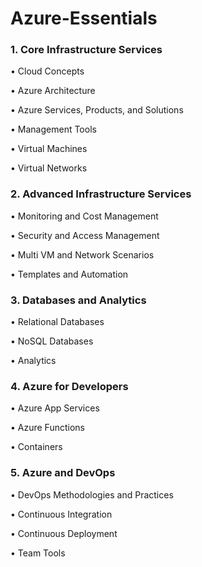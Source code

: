 # Azure-Essentials

### 1. Core Infrastructure Services

• Cloud Concepts

• Azure Architecture

• Azure Services, Products, and Solutions 

• Management Tools 

• Virtual Machines 

• Virtual Networks  


### 2. Advanced Infrastructure Services

• Monitoring and Cost Management

• Security and Access Management

• Multi VM and Network Scenarios

• Templates and Automation


### 3. Databases and Analytics

• Relational Databases

• NoSQL Databases

• Analytics


### 4. Azure for Developers

• Azure App Services

• Azure Functions

• Containers


### 5. Azure and DevOps

• DevOps Methodologies and Practices

• Continuous Integration

• Continuous Deployment

• Team Tools
